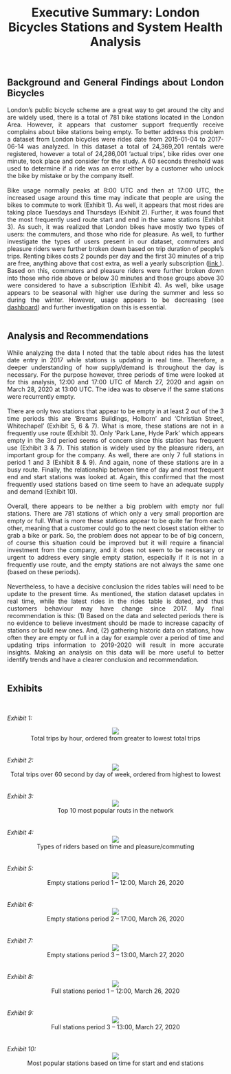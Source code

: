 <div align='center'>
<h1><b> Executive Summary: London Bicycles Stations and System Health Analysis </b></h1>
 </div>
<br>
<div align='justify', font-size= 15xp>
<h2><b>Background and General Findings about London Bicycles </b></h2>
London’s public bicycle scheme are a great way to get around the city and are widely used, there is a total of 781 bike stations located in the London Area. However, it appears that customer support frequently receive complains about bike stations being empty. To better address this problem a dataset from London bicycles were rides date from 2015-01-04 to 2017-06-14 was analyzed. In this dataset a total of 24,369,201 rentals were registered, however a total of 24,286,001 ‘actual trips’, bike rides over one minute, took place and consider for the study. A 60 seconds threshold was used to determine if a ride was an error either by a customer who unlock the bike by mistake or by the company itself. 
 <br>
 <br>
Bike usage normally peaks at 8:00 UTC and then at 17:00 UTC, the increased usage around this time may indicate that people are using the bikes to commute to work (Exhibit 1). As well, it appears that most rides are taking place Tuesdays and Thursdays (Exhibit 2). Further, it was found that the most frequently used route start and end in the same stations (Exhibit 3). As such, it was realized that London bikes have mostly two types of users: the commuters, and those who ride for pleasure. As well, to further investigate the types of users present in our dataset, commuters and pleasure riders were further broken down based on trip duration of people’s trips. Renting bikes costs 2 pounds per day and the first 30 minutes of a trip are free, anything above that cost extra, as well a yearly subscription (<a href= "https://www.visitlondon.com/traveller-information/getting-around-london/london-cycle-hire-scheme" target = "_blank">link </a>). Based on this, commuters and pleasure riders were further broken down into those who ride above or below 30 minutes and those groups above 30 were considered to have a subscription (Exhibit 4).  As well, bike usage appears to be seasonal with higher use during the summer and less so during the winter. However, usage appears to be decreasing (see <a href="https://datastudio.google.com/s/k872xGjVfJg" target = "_blank">dashboard</a>) and further investigation on this is essential.
 <br>
 <br>
<h2><b>Analysis and Recommendations </b></h2>
While analyzing the data I noted that the table about rides has the latest date entry in 2017 while stations is updating in real time. Therefore, a deeper understanding of how supply/demand is throughout the day is necessary. For the purpose however, three periods of time were looked at for this analysis, 12:00 and 17:00 UTC of March 27, 2020 and again on March 28, 2020 at 13:00 UTC. The idea was to observe if the same stations were recurrently empty. 
 <br>
 <br>
There are only two stations that appear to be empty in at least 2 out of the 3 time periods this are ‘Breams Buildings, Holborn’ and ‘Christian Street, Whitechapel’ (Exhibit 5, 6 & 7).  What is more, these stations are not in a frequently use route (Exhibit 3). Only ‘Park Lane, Hyde Park’ which appears empty in the 3rd period seems of concern since this station has frequent use (Exhibit 3 & 7). This station is widely used by the pleasure riders, an important group for the company. As well, there are only 7 full stations in period 1 and 3 (Exhibit 8 & 9). And again, none of these stations are in a busy route. Finally, the relationship between time of day and most frequent end and start stations was looked at. Again, this confirmed that the most frequently used stations based on time seem to have an adequate supply and demand (Exhibit 10).
 <br>
 <br>
Overall, there appears to be neither a big problem with empty nor full stations. There are 781 stations of which only a very small proportion are empty or full. What is more these stations appear to be quite far from each other, meaning that a customer could go to the next closest station either to grab a bike or park. So, the problem does not appear to be of big concern, of course this situation could be improved but it will require a financial investment from the company, and it does not seem to be necessary or urgent to address every single empty station, especially if it is not in a frequently use route, and the empty stations are not always the same one (based on these periods). 
 <br>
 <br>
Nevertheless, to have a decisive conclusion the rides tables will need to be update to the present time. As mentioned, the station dataset updates in real time, while the latest rides in the rides table is dated, and thus customers behaviour may have change since 2017. My final recommendation is this: (1) Based on the data and selected periods there is no evidence to believe investment should be made to increase capacity of stations or build new ones. And, (2) gathering historic data on stations, how often they are empty or full in a day for example over a period of time and updating trips information to 2019-2020 will result in more accurate insights. Making an analysis on this data will be more useful to better identify trends and have a clearer conclusion and recommendation. 
<br>
 <br>
 </div>
<h2><b>Exhibits</b></h2>
 <br>
 
<i>Exhibit 1: </i>
<br>
<div align="center">
 <img src='https://github.com/cdchopitea/London_Bicycles/blob/master/Exhibits/Exhibit_1.png'> 
 <br>
Total trips by hour, ordered from greater to lowest total trips
 </div> 
 
<br>
<br>
<i>Exhibit 2: </i>
<br>
<div align="center">
 <img src='https://github.com/cdchopitea/London_Bicycles/blob/master/Exhibits/Exhibit_2.png'> 
 <br>
Total trips over 60 second by day of week, ordered from highest to lowest
 </div>
 
<br>
<br>
<i>Exhibit 3: </i>
<br>
<div align="center">
 <img src='https://github.com/cdchopitea/London_Bicycles/blob/master/Exhibits/Exhibit_3.png'> 
 <br>
Top 10 most popular routs in the network
 </div>

<br>
<br>
<i>Exhibit 4: </i>
<br>
<div align="center">
 <img src='https://github.com/cdchopitea/London_Bicycles/blob/master/Exhibits/Exhibit_4.png'>
 <br>
Types of riders based on time and pleasure/commuting
 </div>
 
<br>
<br>
<i>Exhibit 5: </i>
<br>
<div align="center">
 <img src='https://github.com/cdchopitea/London_Bicycles/blob/master/Exhibits/Exhibit_5.png'>
 <br>
Empty stations period 1 – 12:00, March 26, 2020
 </div>
 
 <br>
<br>
<i>Exhibit 6: </i>
<br>
<div align="center">
 <img src='https://github.com/cdchopitea/London_Bicycles/blob/master/Exhibits/Exhibit_6.png'>
 <br>
Empty stations period 2 – 17:00, March 26, 2020
 </div>
 
<br>
<br>
<i>Exhibit 7: </i>
<br>
<div align="center">
 <img src='https://github.com/cdchopitea/London_Bicycles/blob/master/Exhibits/Exhibit_7.png'>
 <br>
Empty stations period 3 – 13:00, March 27, 2020
 </div>
 
 <br>
<br>
<i>Exhibit 8: </i>
<br>
<div align="center">
 <img src='https://github.com/cdchopitea/London_Bicycles/blob/master/Exhibits/Exhibit_8.png'>
 <br>
Full stations period 1 – 12:00, March 26, 2020
 </div>
 
  <br>
<br>
<i>Exhibit 9: </i>
<br>
<div align="center">
 <img src='https://github.com/cdchopitea/London_Bicycles/blob/master/Exhibits/Exhibit_9.png'>
 <br>
Full stations period 3 – 13:00, March 27, 2020
 </div>
 
 <br>
<br>
<i>Exhibit 10: </i>
<br>
<div align="center">
 <img src='https://github.com/cdchopitea/London_Bicycles/blob/master/Exhibits/Exhibit_10.png'>
 <br>
 Most popular stations based on time for start and end stations
 </div>
 
 
 
      
